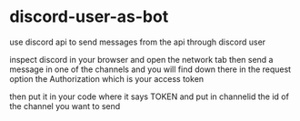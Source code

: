 # discord-user-as-bot
use discord api to send messages from the api through discord user


inspect discord in your browser and open the network tab then send a message in one of the channels and you will find down there in the request option the Authorization
which is your access token


then put it in your code where it says TOKEN and put in channelid the id of the channel you want to send

